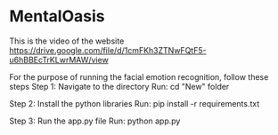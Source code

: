 # MentalOasis
This is the video of the website
https://drive.google.com/file/d/1cmFKh3ZTNwFQtF5-u6hBBEcTrKLwrMAW/view


For the purpose of running the facial emotion recognition, follow these steps
Step 1: Navigate to the directory
Run:
cd "New" folder


Step 2: Install the python libraries
Run:
pip install -r requirements.txt


Step 3: Run the app.py file
Run:
python app.py
